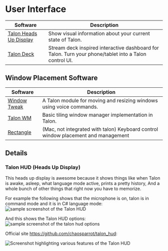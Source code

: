 # User Interface

| Software                                                     | Description                                                                                           |
| ------------------------------------------------------------ | ----------------------------------------------------------------------------------------------------- |
| [Talon Heads Up Display](#talon-hud-heads-up-display)        | Show visual information about your current state of Talon.                                            |
| [Talon Deck](https://github.com/AndreasArvidsson/talon-deck) | Stream deck inspired interactive dashboard for Talon. Turn your phone/tablet into a Talon control UI. |

## Window Placement Software

| Software                                                         | Description                                                                       |
| ---------------------------------------------------------------- | --------------------------------------------------------------------------------- |
| [Window Tweak](https://github.com/codecat555/talon-window-tweak) | A Talon module for moving and resizing windows using voice commands.              |
| [Talon WM](https://github.com/lunixbochs/talon_wm)               | Basic tiling window manager implementation in Talon.                              |
| [Rectangle](https://github.com/rxhanson/Rectangle)               | (Mac, not integrated with talon) Keyboard control window placement and management |

## Details

### Talon HUD (Heads Up Display)

This heads up display is awesome because it shows things like when Talon is awake, asleep, what language mode active, prints a pretty history, And a whole bunch of other things that right now you have to memorize.

For example the following shows that the microphone is on, talon is in command mode and it is in C# language mode:
<img src="/img/talon_hud_cs.png/"
     alt="sample screenshot of the Talon HUD"
/>

And this shows the Talon HUD options:
<img src="/img/talon_hud_options.png/"
     alt="sample screenshot of the talon hud options"
/>

Official site https://github.com/chaosparrot/talon_hud:

<img src="https://github.com/chaosparrot/talon_hud/blob/master/docs/intro.png?raw=true"
     alt="Screenshot highlighting various features of the Talon HUD"
 />

